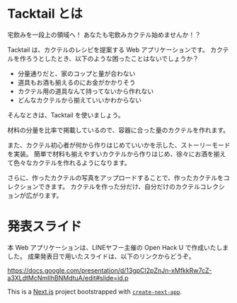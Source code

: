 # Tacktail とは
宅飲みを一段上の領域へ！ あなたも宅飲みカクテル始めませんか！？

Tacktail は、カクテルのレシピを提案する Web アプリケーションです。
カクテルを作ろうとしたとき、以下のような困ったことはないでしょうか？

- 分量通りだと、家のコップと量が合わない
- 道具もお酒も揃えるのにお金がかかりそう
- カクテル用の道具なんて持ってないから作れない
- どんなカクテルから揃えていいかわからない

そんなときは、Tacktail を使いましょう。

材料の分量を比率で掲載しているので、容器に合った量のカクテルを作れます。

また、カクテル初心者が何から作りはじめていいかを示した、ストーリーモードを実装。
簡単で材料も揃えやすいカクテルから作りはじめ、徐々にお酒を揃えて色々なカクテルを作れるようになります。

さらに、作ったカクテルの写真をアップロードすることで、作ったカクテルをコレクションできます。
カクテルを作った分だけ、自分だけのカクテルコレクションが広がります。


# 発表スライド

本 Web アプリケーションは、LINEヤフー主催の Open Hack U で作成いたしました。
成果発表日で用いたスライドは、以下のリンクからどうぞ。

https://docs.google.com/presentation/d/13gpCI2pZnJn-xMfkkRw7cZ-a3XLdtMcNmIIhBNMdtuA/edit#slide=id.p

This is a [Next.js](https://nextjs.org) project bootstrapped with [`create-next-app`](https://nextjs.org/docs/app/api-reference/cli/create-next-app).
